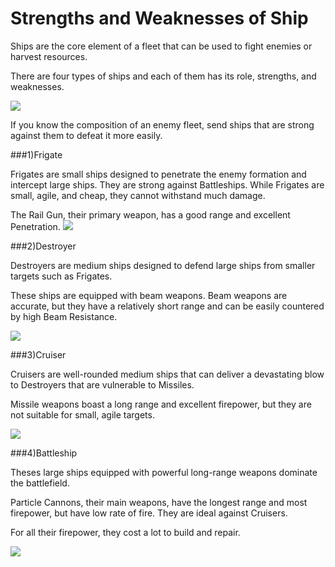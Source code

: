 # Strengths and Weaknesses of Ship

 Ships are the core element of a fleet that can be used to fight enemies or harvest resources.

There are four types of ships and each of them has its role, strengths, and weaknesses.

![](https://s3.ap-northeast-2.amazonaws.com/an2img/guide/201_001ShipAttribute.png)

If you know the composition of an enemy fleet, send ships that are strong against them to defeat it more easily.



###1)Frigate

 Frigates are small ships designed to penetrate the enemy formation and intercept large ships. They are strong against Battleships. While Frigates are small, agile, and cheap, they cannot withstand much damage.

The Rail Gun, their primary weapon, has a good range and excellent Penetration. ![](https://s3.ap-northeast-2.amazonaws.com/an2img/guide/201_002Frigate.PNG)





###2)Destroyer

 Destroyers are medium ships designed to defend large ships from smaller targets such as Frigates.

These ships are equipped with beam weapons. Beam weapons are accurate, but they have a relatively short range and can be easily countered by high Beam Resistance. 

![](https://s3.ap-northeast-2.amazonaws.com/an2img/guide/201_003Destroyer.PNG)



###3)Cruiser

 Cruisers are well-rounded medium ships that can deliver a devastating blow to Destroyers that are vulnerable to Missiles. 

Missile weapons boast a long range and excellent firepower, but they are not suitable for small, agile targets. 

![](https://s3.ap-northeast-2.amazonaws.com/an2img/guide/201_004Cruiser.PNG)



###4)Battleship

 Theses large ships equipped with powerful long-range weapons dominate the battlefield.

Particle Cannons, their main weapons, have the longest range and most firepower, but have low rate of fire. They are ideal against Cruisers. 

For all their firepower, they cost a lot to build and repair. 

![](https://s3.ap-northeast-2.amazonaws.com/an2img/guide/201_005Battleship.PNG)